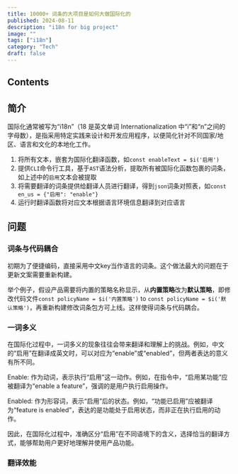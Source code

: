 ```yaml
---
title: 10000+ 词条的大项目是如何大做国际化的
published: 2024-08-11
description: "i18n for big project"
image: ""
tags: ["i18n"]
category: "Tech"
draft: false
---
```


## Contents

## 简介

国际化通常被写为“i18n”（18 是英文单词 Internationalization 中“i”和“n”之间的字母数），是指采用特定实践来设计和开发应用程序，以便简化针对不同国家/地区、语言和文化的本地化工作。

1. 将所有文本，嵌套为国际化翻译函数，如`const enableText = $i('启用')`
2. 提供`CLI`命令行工具，基于`AST`语法分析，提取所有被国际化函数包裹的词条，如上述中的`启用`文本会被提取
3. 将需要翻译的词条提供给翻译人员进行翻译，得到`json`词条对照表，如`const en_us = {"启用": "enable"}`
4. 运行时翻译函数将对应文本根据语言环境信息翻译到对应语言

## 问题

### 词条与代码耦合

初期为了便捷编码，直接采用中文key当作语言的词条。这个做法最大的问题在于更新文案需要重新构建。

举个例子，假设产品需要将内置的策略名称显示，从**内置策略**改为**默认策略**，即修改代码文件`const policyName = $i('内置策略')` to `const policyName = $i('默认策略')`，再重新构建修改词条包方可上线。这样使得词条与代码耦合。

### 一词多义

在国际化过程中，一词多义的现象往往会带来翻译和理解上的挑战。例如，中文的“启用”在翻译成英文时，可以对应为“enable”或“enabled”，但两者表达的意义有所不同。

Enable: 作为动词，表示执行“启用”这一动作。例如，在指令中，“启用某功能”应被翻译为“enable a feature”，强调的是用户执行启用操作。

Enabled: 作为形容词，表示“启用”后的状态。例如，“功能已启用”应被翻译为“feature is enabled”，表达的是功能处于启用状态，而非正在执行启用的动作。

因此，在国际化过程中，准确区分“启用”在不同语境下的含义，选择恰当的翻译方式，能够帮助用户更好地理解并使用产品功能。

### 翻译效能


